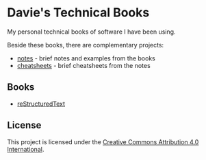 # Davie's Technical Books

My personal technical books of software I have been using.

Beside these books, there are complementary projects:

* [notes][notes] - brief notes and examples from the books
* [cheatsheets][cheatsheets] - brief cheatsheets from the notes

[notes]: https://github.com/daviebadger/notes
[cheatsheets]: https://github.com/daviebadger/cheatsheets

## Books

* [reStructuredText](restructuredtext/restructuredtext.rst)

## License

This project is licensed under the [Creative Commons Attribution 4.0 International](LICENSE).
